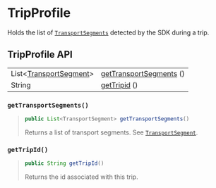 # TripProfile

Holds the list of [`TransportSegments`](transportsegment.md) detected by the SDK during a trip.

## TripProfile API

|  |  |
| :--- | :--- |
| List&lt;[TransportSegment](transportsegment.md)&gt; | [getTransportSegments](./#gettransportsegments) \(\) |
| String | [getTripid](./#gettripid) \(\) |



### `getTransportSegments()`

> ```java
> public List<TransportSegment> getTransportSegments()
> ```
>
> Returns a list of transport segments. See [`TransportSegment`](transportsegment.md).

### `getTripId()`

> ```java
> public String getTripId()
> ```
>
> Returns the id associated with this trip.


